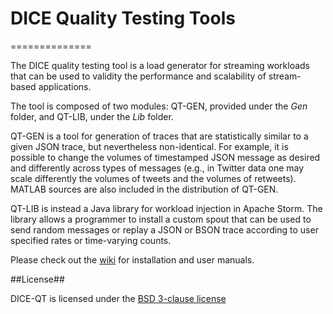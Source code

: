 # DICE Quality Testing Tools
==============

The DICE quality testing tool is a load generator for streaming workloads that can be used to validity the performance and scalability of stream-based applications.

The tool is composed of two modules: QT-GEN, provided under the *Gen* folder, and QT-LIB, under the *Lib* folder. 

QT-GEN is a tool for generation of traces that are statistically similar to a given JSON trace, but nevertheless non-identical. For example, it is possible to change the volumes of timestamped JSON message as desired and differently across types of messages (e.g., in Twitter data one may scale differently the volumes of tweets and the volumes of retweets). MATLAB sources are also included in the distribution of QT-GEN.

QT-LIB is instead a Java library for workload injection in Apache Storm. The library allows a programmer to install a custom spout that can be used to send random messages or replay a JSON or BSON trace according to user specified rates or time-varying counts.

Please check out the [wiki](https://github.com/dice-project/DICE-Quality-Testing/wiki) for installation and user manuals.

##License##

DICE-QT is licensed under the [BSD 3-clause license][1]

[1]: http://opensource.org/licenses/BSD-3-Clause
